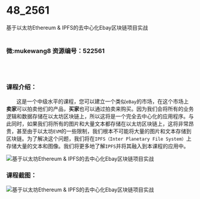 # 48_2561
基于以太坊Ethereum &amp; IPFS的去中心化Ebay区块链项目实战
<br/></br>
<h3>微:mukewang8 资源编号：522561</h3>
<br/></br>
<h3>课程介绍：</h3>
<div class="para">
<p>&nbsp;&nbsp;&nbsp;&nbsp;&nbsp;&nbsp; 这是一个中级水平的课程，您可以建立一个类似<code>eBay</code>的市场，在这个市场上<strong>卖家</strong>可以拍卖他们的产品，<strong>买家</strong>也可以通过拍卖来购买。因为我们会将所有的业务逻辑和数据存储在以太坊<a title="查看与 区块链 相关的文章" target="_blank">区块链</a>上，所以这将是一个完全去中心化的应用程序。与此同时，如果我们将所有的图片和大量文本都存储在以太坊<a title="查看与 区块链 相关的文章" target="_blank">区块链</a>上，这将非常昂贵，甚至由于以太坊<code>EVM</code>的一些限制，我们根本不可能将大量的图片和文本存储到区块链。为了解决这个问题，我们将在<code>IPFS（Inter Planetary File System）</code>上存储大量的文本和图像。我们将更多地了解<code>IPFS</code>并将其融入到本课程的应用中。</p>
<p><img src="https://www.ko996.com/wp-content/uploads/img/2018/05/2-44-300x158.png" alt="基于以太坊Ethereum &amp; IPFS的去中心化Ebay区块链项目实战"></p>
</div>
<div class="info-desc">
<h3>课程截图：</h3>
<p><img src="https://www.ko996.com/wp-content/uploads/img/2018/05/3-49.png" alt="基于以太坊Ethereum &amp; IPFS的去中心化Ebay区块链项目实战"></p>


			
</div>
